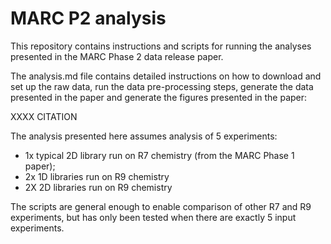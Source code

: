 # MARC P2 analysis

This repository contains instructions and scripts for running the
analyses presented in the MARC Phase 2 data release paper.

The analysis.md file contains detailed instructions on how to download
and set up the raw data, run the data pre-processing steps, generate
the data presented in the paper and generate the figures presented in the
paper:

XXXX CITATION

The analysis presented here assumes analysis of 5 experiments:
- 1x typical 2D library run on R7 chemistry (from the MARC Phase 1 paper);
- 2x 1D libraries run on R9 chemistry
- 2X 2D libraries run on R9 chemistry

The scripts are general enough to enable comparison of other R7 and R9 experiments, but has only been tested when there are exactly 5 input experiments.
